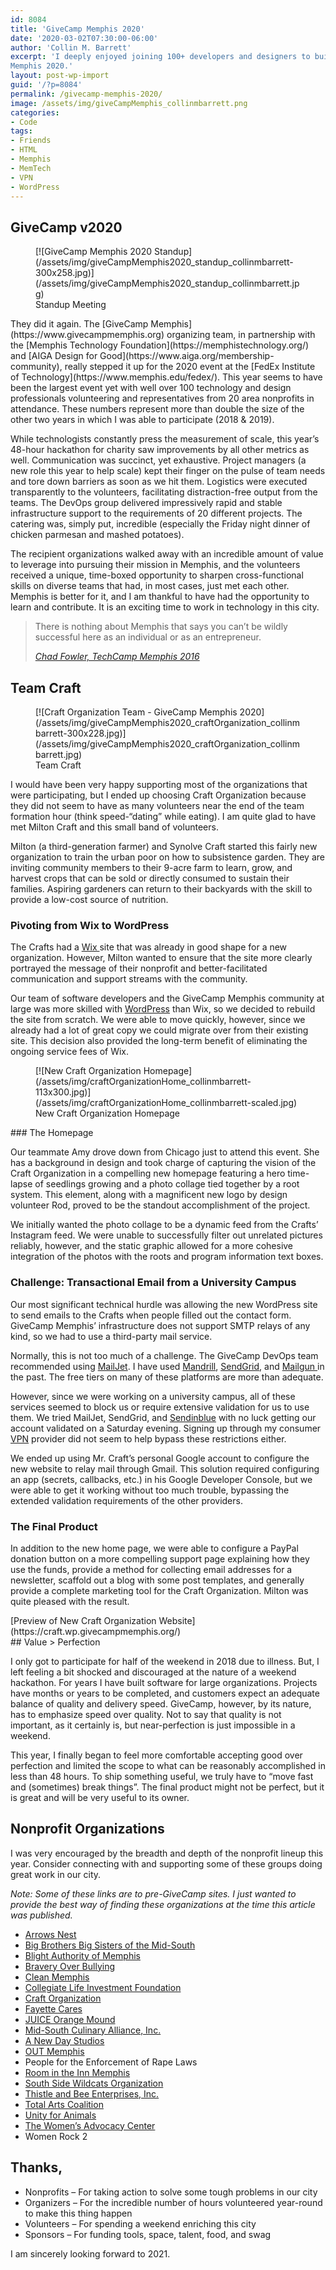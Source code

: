 ```yaml
---
id: 8084
title: 'GiveCamp Memphis 2020'
date: '2020-03-02T07:30:00-06:00'
author: 'Collin M. Barrett'
excerpt: 'I deeply enjoyed joining 100+ developers and designers to build websites for 20 Memphis nonprofits at GiveCamp
Memphis 2020.'
layout: post-wp-import
guid: '/?p=8084'
permalink: /givecamp-memphis-2020/
image: /assets/img/giveCampMemphis_collinmbarrett.png
categories:
- Code
tags:
- Friends
- HTML
- Memphis
- MemTech
- VPN
- WordPress
---
```


## GiveCamp v2020

<div class="wp-block-image">
    <figure class="alignright size-medium">[![GiveCamp Memphis 2020
        Standup](/assets/img/giveCampMemphis2020_standup_collinmbarrett-300x258.jpg)](/assets/img/giveCampMemphis2020_standup_collinmbarrett.jpg)
        <figcaption>Standup Meeting</figcaption>
    </figure>
</div>They did it again. The [GiveCamp Memphis](https://www.givecampmemphis.org) organizing team, in partnership with
the [Memphis Technology Foundation](https://memphistechnology.org/) and [AIGA Design for
Good](https://www.aiga.org/membership-community), really stepped it up for the 2020 event at the [FedEx Institute of
Technology](https://www.memphis.edu/fedex/). This year seems to have been the largest event yet with well over 100
technology and design professionals volunteering and representatives from 20 area nonprofits in attendance. These
numbers represent more than double the size of the other two years in which I was able to participate (2018 &amp; 2019).

While technologists constantly press the measurement of scale, this year’s 48-hour hackathon for charity saw
improvements by all other metrics as well. Communication was succinct, yet exhaustive. Project managers (a new role this
year to help scale) kept their finger on the pulse of team needs and tore down barriers as soon as we hit them.
Logistics were executed transparently to the volunteers, facilitating distraction-free output from the teams. The DevOps
group delivered impressively rapid and stable infrastructure support to the requirements of 20 different projects. The
catering was, simply put, incredible (especially the Friday night dinner of chicken parmesan and mashed potatoes).

The recipient organizations walked away with an incredible amount of value to leverage into pursuing their mission in
Memphis, and the volunteers received a unique, time-boxed opportunity to sharpen cross-functional skills on diverse
teams that had, in most cases, just met each other. Memphis is better for it, and I am thankful to have had the
opportunity to learn and contribute. It is an exciting time to work in technology in this city.

> There is nothing about Memphis that says you can’t be wildly successful here as an individual or as an entrepreneur.
>
> <cite>[Chad Fowler, TechCamp Memphis 2016](/chad-fowler-memphis-technology/)</cite>

## Team Craft

<div class="wp-block-image">
    <figure class="alignright size-medium">[![Craft Organization Team - GiveCamp Memphis
        2020](/assets/img/giveCampMemphis2020_craftOrganization_collinmbarrett-300x228.jpg)](/assets/img/giveCampMemphis2020_craftOrganization_collinmbarrett.jpg)
        <figcaption>Team Craft</figcaption>
    </figure>
</div>I would have been very happy supporting most of the organizations that were participating, but I ended up choosing
Craft Organization because they did not seem to have as many volunteers near the end of the team formation hour (think
speed-“dating” while eating). I am quite glad to have met Milton Craft and this small band of volunteers.

Milton (a third-generation farmer) and Synolve Craft started this fairly new organization to train the urban poor on how
to subsistence garden. They are inviting community members to their 9-acre farm to learn, grow, and harvest crops that
can be sold or directly consumed to sustain their families. Aspiring gardeners can return to their backyards with the
skill to provide a low-cost source of nutrition.

### Pivoting from Wix to WordPress

The Crafts had a [Wix ](https://www.wix.com/)site that was already in good shape for a new organization. However, Milton
wanted to ensure that the site more clearly portrayed the message of their nonprofit and better-facilitated
communication and support streams with the community.

Our team of software developers and the GiveCamp Memphis community at large was more skilled with
[WordPress](/tag/wordpress/) than Wix, so we decided to rebuild the site from scratch. We were able to move quickly,
however, since we already had a lot of great copy we could migrate over from their existing site. This decision also
provided the long-term benefit of eliminating the ongoing service fees of Wix.

<div class="wp-block-image">
    <figure class="alignright size-medium">[![New Craft Organization
        Homepage](/assets/img/craftOrganizationHome_collinmbarrett-113x300.jpg)](/assets/img/craftOrganizationHome_collinmbarrett-scaled.jpg)
        <figcaption>New Craft Organization Homepage</figcaption>
    </figure>
</div>### The Homepage

Our teammate Amy drove down from Chicago just to attend this event. She has a background in design and took charge of
capturing the vision of the Craft Organization in a compelling new homepage featuring a hero time-lapse of seedlings
growing and a photo collage tied together by a root system. This element, along with a magnificent new logo by design
volunteer Rod, proved to be the standout accomplishment of the project.

We initially wanted the photo collage to be a dynamic feed from the Crafts’ Instagram feed. We were unable to
successfully filter out unrelated pictures reliably, however, and the static graphic allowed for a more cohesive
integration of the photos with the roots and program information text boxes.

### Challenge: Transactional Email from a University Campus

Our most significant technical hurdle was allowing the new WordPress site to send emails to the Crafts when people
filled out the contact form. GiveCamp Memphis’ infrastructure does not support SMTP relays of any kind, so we had to use
a third-party mail service.

Normally, this is not too much of a challenge. The GiveCamp DevOps team recommended using
[MailJet](https://www.mailjet.com/). I have used [Mandrill](https://mailchimp.com/features/transactional-email/),
[SendGrid](https://sendgrid.com/), and [Mailgun ](https://www.mailgun.com/)in the past. The free tiers on many of these
platforms are more than adequate.

However, since we were working on a university campus, all of these services seemed to block us or require extensive
validation for us to use them. We tried MailJet, SendGrid, and [Sendinblue](https://www.sendinblue.com/) with no luck
getting our account validated on a Saturday evening. Signing up through my consumer [VPN](/tag/vpn/) provider did not
seem to help bypass these restrictions either.

We ended up using Mr. Craft’s personal Google account to configure the new website to relay mail through Gmail. This
solution required configuring an app (secrets, callbacks, etc.) in his Google Developer Console, but we were able to get
it working without too much trouble, bypassing the extended validation requirements of the other providers.

### The Final Product

In addition to the new home page, we were able to configure a PayPal donation button on a more compelling support page
explaining how they use the funds, provide a method for collecting email addresses for a newsletter, scaffold out a blog
with some post templates, and generally provide a complete marketing tool for the Craft Organization. Milton was quite
pleased with the result.

<div class="wp-block-button aligncenter">[Preview of New Craft Organization
    Website](https://craft.wp.givecampmemphis.org/)</div>## Value &gt; Perfection

I only got to participate for half of the weekend in 2018 due to illness. But, I left feeling a bit shocked and
discouraged at the nature of a weekend hackathon. For years I have built software for large organizations. Projects have
months or years to be completed, and customers expect an adequate balance of quality and delivery speed. GiveCamp,
however, by its nature, has to emphasize speed over quality. Not to say that quality is not important, as it certainly
is, but near-perfection is just impossible in a weekend.

This year, I finally began to feel more comfortable accepting good over perfection and limited the scope to what can be
reasonably accomplished in less than 48 hours. To ship something useful, we truly have to “move fast and (sometimes)
break things”. The final product might not be perfect, but it is great and will be very useful to its owner.

## Nonprofit Organizations

I was very encouraged by the breadth and depth of the nonprofit lineup this year. Consider connecting with and
supporting some of these groups doing great work in our city.

*Note: Some of these links are to pre-GiveCamp sites. I just wanted to provide the best way of finding these
organizations at the time this article was published.*

- [Arrows Nest](https://www.smore.com/gvdyt-arrows-nest-memphis)
- [Big Brothers Big Sisters of the Mid-South](https://msmentor.org/)
- [Blight Authority of Memphis](http://www.blightauthoritymemphis.com/)
- [Bravery Over Bullying](https://www.facebook.com/BraveryoverBullying/)
- [Clean Memphis](https://www.cleanmemphis.org/)
- [Collegiate Life Investment Foundation](https://donttxtndrv.org/)
- [Craft Organization](https://www.craftorganization.org/)
- [Fayette Cares](https://www.fayettecares.org/)
- [JUICE Orange Mound](https://www.juiceorangemound.org/)
- [Mid-South Culinary Alliance, Inc.](https://www.facebook.com/midsouthculinaryalliance/)
- [A New Day Studios](https://anewdaystudios.com/)
- [OUT Memphis](https://www.outmemphis.org/)
- People for the Enforcement of Rape Laws
- [Room in the Inn Memphis](https://ritimemphis.org/)
- [South Side Wildcats Organization](https://southsidewildcats.com/)
- [Thistle and Bee Enterprises, Inc.](https://thistleandbee.org/)
- [Total Arts Coalition](http://totalspirit.org/)
- [Unity for Animals](https://unityforanimals.com/)
- [The Women’s Advocacy Center](https://www.womensadvocacycenter.org/)
- Women Rock 2

## Thanks,

- Nonprofits – For taking action to solve some tough problems in our city
- Organizers – For the incredible number of hours volunteered year-round to make this thing happen
- Volunteers – For spending a weekend enriching this city
- Sponsors – For funding tools, space, talent, food, and swag

I am sincerely looking forward to 2021.